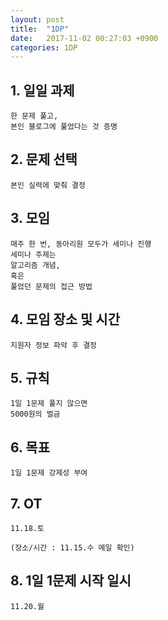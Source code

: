 ```yaml
---
layout: post
title:  "1DP"
date:   2017-11-02 00:27:03 +0900
categories: 1DP
---
```


## 1. 일일 과제

	한 문제 풀고, 
	본인 블로그에 풀었다는 것 증명 
	
## 2. 문제 선택

	본인 실력에 맞춰 결정

## 3. 모임

	매주 한 번, 동아리원 모두가 세미나 진행 
	세미나 주제는
	알고리즘 개념, 
	혹은
	풀었던 문제의 접근 방법
	
## 4. 모임 장소 및 시간 
	
	지원자 정보 파악 후 결정
	
## 5. 규칙

	1일 1문제 풀지 않으면
	5000원의 벌금

## 6. 목표

	1일 1문제 강제성 부여
	
## 7. OT

	11.18.토
	
	(장소/시간 : 11.15.수 메일 확인)
	
## 8. 1일 1문제 시작 일시

	11.20.월
	
	
	
		
